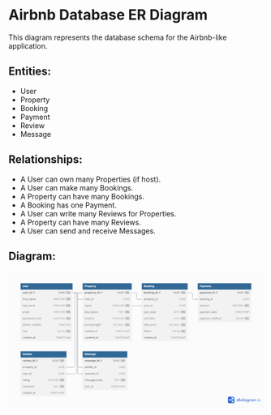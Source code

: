# Airbnb Database ER Diagram

This diagram represents the database schema for the Airbnb-like application.

## Entities:
- User
- Property
- Booking
- Payment
- Review
- Message

## Relationships:
- A User can own many Properties (if host).
- A User can make many Bookings.
- A Property can have many Bookings.
- A Booking has one Payment.
- A User can write many Reviews for Properties.
- A Property can have many Reviews.
- A User can send and receive Messages.

## Diagram:

![ER Diagram](./airbnb_erd.png)
